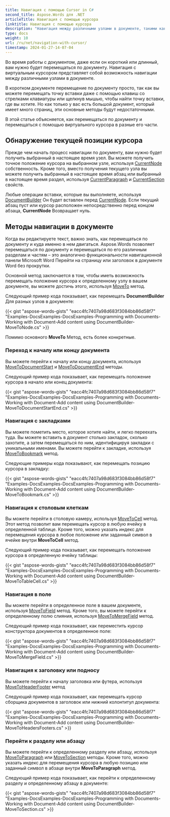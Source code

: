 ```yaml
---
title: Навигация с помощью Cursor in C#
second_title: Aspose.Words для .NET
articleTitle: Навигация с помощью курсора
linktitle: Навигация с помощью курсора
description: "Навигация между различными узлами в документе, такими как абзац, закладка или конкретный символ, используя C#."
type: docs
weight: 10
url: /ru/net/navigation-with-cursor/
timestamp: 2024-01-27-14-07-04
---
```


Во время работы с документом, даже если он короткий или длинный, вам нужно будет перемещаться по документу. Навигация с виртуальным курсором представляет собой возможность навигации между различными узлами в документе.

В коротком документе перемещение по документу просто, так как вы можете перемещать точку вставки даже с помощью клавиш со стрелками клавиатуры или щелкнув мышью, чтобы найти точку вставки, где вы хотите. Но как только у вас есть большой документ, который имеет много страниц, эти основные методы будут недостаточными.

В этой статье объясняется, как перемещаться по документу и перемещаться с помощью виртуального курсора в разные его части.

## Обнаружение текущей позиции курсора

Прежде чем начать процесс навигации по документу, вам нужно будет получить выбранный в настоящее время узел. Вы можете получить точное положение курсора на выбранном узле, используя [CurrentNode](https://reference.aspose.com/words/net/aspose.words/documentbuilder/currentnode/) собственность. Кроме того, вместо получения текущего узла вы можете получить выбранный в настоящее время абзац или выбранный в настоящее время раздел, используя [CurrentParagraph](https://reference.aspose.com/words/net/aspose.words/documentbuilder/currentparagraph/) и [CurrentSection](https://reference.aspose.com/words/net/aspose.words/documentbuilder/currentsection/) свойств.

Любые операции вставки, которые вы выполняете, используя [DocumentBuilder](https://reference.aspose.com/words/net/aspose.words/documentbuilder/) Он будет вставлен перед [CurrentNode](https://reference.aspose.com/words/net/aspose.words/documentbuilder/currentnode/). Если текущий абзац пуст или курсор расположен непосредственно перед концом абзаца, **CurrentNode** Возвращает нуль.

## Методы навигации в документе

Когда вы редактируете текст, важно знать, как перемещаться по документу и куда именно в нем двигаться. Aspose.Words позволяет перемещаться по документу и перемещаться по его различным разделам и частям – это аналогично функциональности навигационной панели Microsoft Word Перейти на страницу или заголовок в документе Word без прокрутки.

Основной метод заключается в том, чтобы иметь возможность перемещать положение курсора к определенному узлу в вашем документе, вы можете достичь этого, используя [MoveTo](https://reference.aspose.com/words/net/aspose.words/documentbuilder/moveto/) метод.

Следующий пример кода показывает, как перемещать **DocumentBuilder** Для разных узлов в документе:

{{< gist "aspose-words-gists" "eacc4fc7407a98d683f3084bb86d58f7" "Examples-DocsExamples-DocsExamples-Programming with Documents-Working with Document-Add content using DocumentBuilder-MoveToNode.cs" >}}

Помимо основного **MoveTo** Метод, есть более конкретные.

### Переход к началу или концу документа

Вы можете перейти к началу или концу документа, используя [MoveToDocumentStart](https://reference.aspose.com/words/net/aspose.words/documentbuilder/movetodocumentstart/) и [MoveToDocumentEnd](https://reference.aspose.com/words/net/aspose.words/documentbuilder/movetodocumentend/) методы.

Следующий пример кода показывает, как перемещать положение курсора в начало или конец документа:

{{< gist "aspose-words-gists" "eacc4fc7407a98d683f3084bb86d58f7" "Examples-DocsExamples-DocsExamples-Programming with Documents-Working with Document-Add content using DocumentBuilder-MoveToDocumentStartEnd.cs" >}}

### Навигация с закладками

Вы можете пометить место, которое хотите найти, и легко переехать туда. Вы можете вставить в документ столько закладок, сколько захотите, а затем перемещаться по ним, идентифицируя закладки с уникальными именами. Вы можете перейти к закладке, используя [MoveToBookmark](https://reference.aspose.com/words/net/aspose.words/documentbuilder/movetobookmark/#movetobookmark/) метод.

Следующие примеры кода показывают, как перемещать позицию курсора в закладку:

{{< gist "aspose-words-gists" "eacc4fc7407a98d683f3084bb86d58f7" "Examples-DocsExamples-DocsExamples-Programming with Documents-Working with Document-Add content using DocumentBuilder-MoveToBookmark.cs" >}}

### Навигация к столовым клеткам

Вы можете перейти в столовую камеру, используя [MoveToCell](https://reference.aspose.com/words/net/aspose.words/documentbuilder/movetocell/) метод. Этот метод позволит вам перемещать курсор в любую ячейку в определенной таблице. Кроме того, можно указать индекс для перемещения курсора в любое положение или заданный символ в ячейке внутри **MoveToCell** метод.

Следующий пример кода показывает, как перемещать положение курсора в определенную ячейку таблицы:

{{< gist "aspose-words-gists" "eacc4fc7407a98d683f3084bb86d58f7" "Examples-DocsExamples-DocsExamples-Programming with Documents-Working with Document-Add content using DocumentBuilder-MoveToTableCell.cs" >}}

### Навигация в поле

Вы можете перейти в определенное поле в вашем документе, используя [MoveToField](https://reference.aspose.com/words/net/aspose.words/documentbuilder/movetofield/) метод. Кроме того, вы можете перейти к определенному полю слияния, используя [MoveToMergeField](https://reference.aspose.com/words/net/aspose.words/documentbuilder/movetomergefield/#movetomergefield/) метод.

Следующий пример кода показывает, как переместить курсор конструктора документов в определенное поле:

{{< gist "aspose-words-gists" "eacc4fc7407a98d683f3084bb86d58f7" "Examples-DocsExamples-DocsExamples-Programming with Documents-Working with Document-Add content using DocumentBuilder-MoveToMergeField.cs" >}}

### Навигация к заголовку или подносу

Вы можете перейти к началу заголовка или футера, используя [MoveToHeaderFooter](https://reference.aspose.com/words/net/aspose.words/documentbuilder/movetoheaderfooter/) метод

Следующий пример кода показывает, как перемещать курсор сборщика документов в заголовок или нижний колонтитул документа:

{{< gist "aspose-words-gists" "eacc4fc7407a98d683f3084bb86d58f7" "Examples-DocsExamples-DocsExamples-Programming with Documents-Working with Document-Add content using DocumentBuilder-MoveToHeadersFooters.cs" >}}

### Перейти к разделу или абзацу

Вы можете перейти к определенному разделу или абзацу, используя [MoveToParagraph](https://reference.aspose.com/words/net/aspose.words/documentbuilder/movetoparagraph/) или [MoveToSection](https://reference.aspose.com/words/net/aspose.words/documentbuilder/movetosection/) методы. Кроме того, можно указать индекс для перемещения курсора в любую позицию или заданный символ в абзаце внутри **MoveToParagraph** метод.

Следующий пример кода показывает, как перейти к определенному разделу и определенному абзацу в документе:

{{< gist "aspose-words-gists" "eacc4fc7407a98d683f3084bb86d58f7" "Examples-DocsExamples-DocsExamples-Programming with Documents-Working with Document-Add content using DocumentBuilder-MoveToSection.cs" >}}
